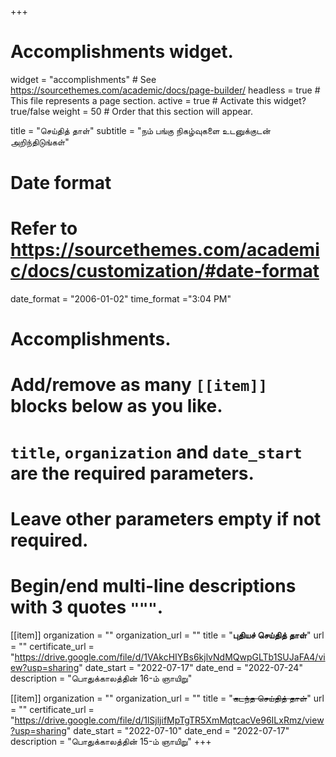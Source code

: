 +++
# Accomplishments widget.
widget = "accomplishments"  # See https://sourcethemes.com/academic/docs/page-builder/
headless = true  # This file represents a page section.
active = true  # Activate this widget? true/false
weight = 50  # Order that this section will appear.

title = "செய்தித் தாள்"
subtitle = "நம் பங்கு நிகழ்வுகளை உடனுக்குடன் அறிந்திடுங்கள்"

# Date format
#   Refer to https://sourcethemes.com/academic/docs/customization/#date-format
date_format = "2006-01-02"
time_format ="3:04 PM"

# Accomplishments.
#   Add/remove as many `[[item]]` blocks below as you like.
#   `title`, `organization` and `date_start` are the required parameters.
#   Leave other parameters empty if not required.
#   Begin/end multi-line descriptions with 3 quotes `"""`.


[[item]]
  organization = ""
  organization_url = ""
  title = "**புதியச் செய்தித் தாள்**"
  url = ""
  certificate_url = "https://drive.google.com/file/d/1VAkcHIYBs6kjlvNdMQwpGLTb1SUJaFA4/view?usp=sharing"
  date_start = "2022-07-17"
  date_end = "2022-07-24"
  description = "பொதுக்காலத்தின் 16-ம் ஞாயிறு"

[[item]]
  organization = ""
  organization_url = ""
  title = "~~கடந்த செய்தித் தாள்~~"
  url = ""
  certificate_url = "https://drive.google.com/file/d/1lSjljifMpTgTR5XmMqtcacVe96ILxRmz/view?usp=sharing"
  date_start = "2022-07-10"
  date_end = "2022-07-17"
  description = "பொதுக்காலத்தின் 15-ம் ஞாயிறு"
+++

